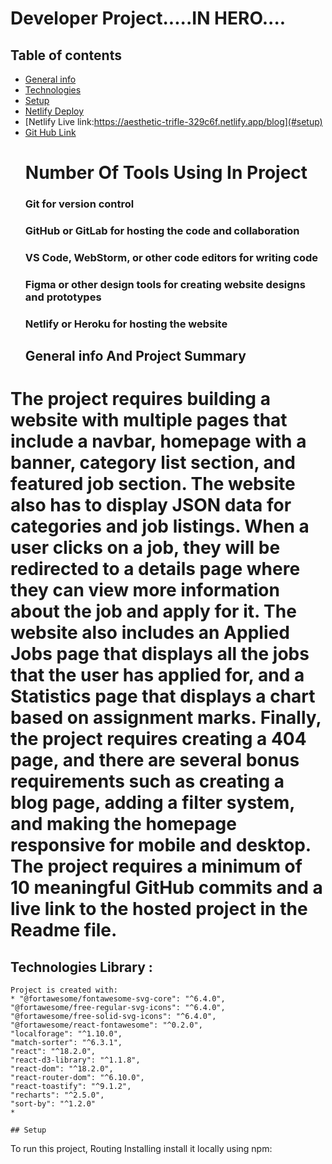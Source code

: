 # Developer Project.....IN HERO.... 



 
 ## Table of contents
* [General info](#general-info)
* [Technologies](#technologies)
* [Setup](#setup)
* [Netlify Deploy](#setup)
* [Netlify Live link:https://aesthetic-trifle-329c6f.netlify.app/blog](#setup)
* [ Git Hub Link](#setup)
    # Number Of Tools Using In Project 
    ### Git for version control
    ### GitHub or GitLab for hosting the code and collaboration
    ### VS Code, WebStorm, or other code editors for writing code
    ###  Figma or other design tools for creating website designs and prototypes
    ### Netlify or Heroku for hosting the website
    ## General info And Project Summary 
 
# The project requires building a website with multiple pages that include a navbar, homepage with a  banner, category list section, and featured job section. The website also has to display JSON data for categories and job listings. When a user clicks on a job, they will be redirected to a details page where they can view more information about the job and apply for it. The website also includes an Applied Jobs page that displays all the jobs that the user has applied for, and a Statistics page that displays a chart based on assignment marks. Finally, the project requires creating a 404 page, and there are several bonus requirements such as creating a blog page, adding a filter system, and making the homepage responsive for mobile and desktop. The project requires a minimum of 10 meaningful GitHub commits and a live link to the hosted project in the Readme file.


  ## Technologies Library : 
    Project is created with:
    * "@fortawesome/fontawesome-svg-core": "^6.4.0",
    "@fortawesome/free-regular-svg-icons": "^6.4.0",
    "@fortawesome/free-solid-svg-icons": "^6.4.0",
    "@fortawesome/react-fontawesome": "^0.2.0",
    "localforage": "^1.10.0",
    "match-sorter": "^6.3.1",
    "react": "^18.2.0",
    "react-d3-library": "^1.1.8",
    "react-dom": "^18.2.0",
    "react-router-dom": "^6.10.0",
    "react-toastify": "^9.1.2",
    "recharts": "^2.5.0",
    "sort-by": "^1.2.0"
    * 
    
    ## Setup
   To run this project, Routing Installing install it locally using npm: